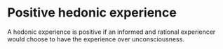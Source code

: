 # Positive hedonic experience
A hedonic experience is positive if an informed and rational experiencer would choose to have the experience over unconsciousness. 

<!-- #web/misc# -->

<!-- {BearID:positive-hedonic-experience.md} -->
